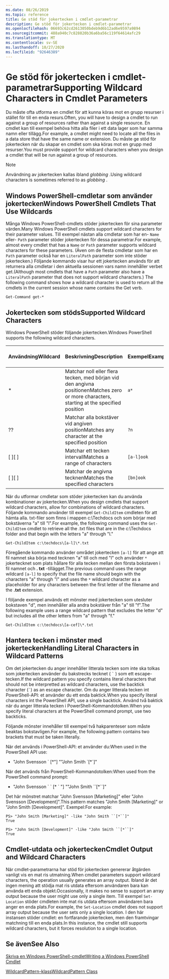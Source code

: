 ```yaml
---
ms.date: 08/26/2019
ms.topic: reference
title: Ge stöd för jokertecken i cmdlet-parametrar
description: Ge stöd för jokertecken i cmdlet-parametrar
ms.openlocfilehash: 06693c62cd2613050bdeb9d6b12ad6e9597a9894
ms.sourcegitcommit: 488a940c7c828820b36a6ba56c119f64614afc29
ms.translationtype: MT
ms.contentlocale: sv-SE
ms.lasthandoff: 10/27/2020
ms.locfileid: "92646389"
---
```

# <a name="supporting-wildcard-characters-in-cmdlet-parameters"></a><span data-ttu-id="ad559-103">Ge stöd för jokertecken i cmdlet-parametrar</span><span class="sxs-lookup"><span data-stu-id="ad559-103">Supporting Wildcard Characters in Cmdlet Parameters</span></span>

<span data-ttu-id="ad559-104">Du måste ofta utforma en cmdlet för att kunna köras mot en grupp resurser i stället för till en enda resurs.</span><span class="sxs-lookup"><span data-stu-id="ad559-104">Often, you will have to design a cmdlet to run against a group of resources rather than against a single resource.</span></span> <span data-ttu-id="ad559-105">En cmdlet kan till exempel behöva hitta alla filer i ett data lager som har samma namn eller tillägg.</span><span class="sxs-lookup"><span data-stu-id="ad559-105">For example, a cmdlet might need to locate all the files in a data store that have the same name or extension.</span></span> <span data-ttu-id="ad559-106">Du måste ge stöd för jokertecken när du skapar en cmdlet som ska köras mot en grupp med resurser.</span><span class="sxs-lookup"><span data-stu-id="ad559-106">You must provide support for wildcard characters when you design a cmdlet that will be run against a group of resources.</span></span>

> [!NOTE]
> <span data-ttu-id="ad559-107">Användning av jokertecken kallas ibland *globbing* .</span><span class="sxs-lookup"><span data-stu-id="ad559-107">Using wildcard characters is sometimes referred to as *globbing* .</span></span>

## <a name="windows-powershell-cmdlets-that-use-wildcards"></a><span data-ttu-id="ad559-108">Windows PowerShell-cmdletar som använder jokertecken</span><span class="sxs-lookup"><span data-stu-id="ad559-108">Windows PowerShell Cmdlets That Use Wildcards</span></span>

 <span data-ttu-id="ad559-109">Många Windows PowerShell-cmdlets stöder jokertecken för sina parameter värden.</span><span class="sxs-lookup"><span data-stu-id="ad559-109">Many Windows PowerShell cmdlets support wildcard characters for their parameter values.</span></span> <span data-ttu-id="ad559-110">Till exempel nästan alla cmdletar som har en- `Name` eller- `Path` parameter stöder jokertecken för dessa parametrar.</span><span class="sxs-lookup"><span data-stu-id="ad559-110">For example, almost every cmdlet that has a `Name` or `Path` parameter supports wildcard characters for these parameters.</span></span> <span data-ttu-id="ad559-111">(Även om de flesta cmdletar som har en `Path` parameter också har en `LiteralPath` parameter som inte stöder jokertecken.) Följande kommando visar hur ett jokertecken används för att returnera alla cmdletar i den aktuella sessionen vars namn innehåller verbet get.</span><span class="sxs-lookup"><span data-stu-id="ad559-111">(Although most cmdlets that have a `Path` parameter also have a `LiteralPath` parameter that does not support wildcard characters.) The following command shows how a wildcard character is used to return all the cmdlets in the current session whose name contains the Get verb.</span></span>

 `Get-Command get-*`

## <a name="supported-wildcard-characters"></a><span data-ttu-id="ad559-112">Jokertecken som stöds</span><span class="sxs-lookup"><span data-stu-id="ad559-112">Supported Wildcard Characters</span></span>

<span data-ttu-id="ad559-113">Windows PowerShell stöder följande jokertecken.</span><span class="sxs-lookup"><span data-stu-id="ad559-113">Windows PowerShell supports the following wildcard characters.</span></span>

| <span data-ttu-id="ad559-114">Användning</span><span class="sxs-lookup"><span data-stu-id="ad559-114">Wildcard</span></span> |                             <span data-ttu-id="ad559-115">Beskrivning</span><span class="sxs-lookup"><span data-stu-id="ad559-115">Description</span></span>                             |  <span data-ttu-id="ad559-116">Exempel</span><span class="sxs-lookup"><span data-stu-id="ad559-116">Example</span></span>   |     <span data-ttu-id="ad559-117">Matchar</span><span class="sxs-lookup"><span data-stu-id="ad559-117">Matches</span></span>      | <span data-ttu-id="ad559-118">Matchar inte</span><span class="sxs-lookup"><span data-stu-id="ad559-118">Does not match</span></span> |
| -------- | ------------------------------------------------------------------- | ---------- | ---------------- | -------------- |
| *        | <span data-ttu-id="ad559-119">Matchar noll eller flera tecken, med början vid den angivna positionen</span><span class="sxs-lookup"><span data-stu-id="ad559-119">Matches zero or more characters, starting at the specified position</span></span> | `a*`       | <span data-ttu-id="ad559-120">A, AG, Apple</span><span class="sxs-lookup"><span data-stu-id="ad559-120">A, ag, Apple</span></span>     |                |
| <span data-ttu-id="ad559-121">?</span><span class="sxs-lookup"><span data-stu-id="ad559-121">?</span></span>        | <span data-ttu-id="ad559-122">Matchar alla bokstäver vid angiven position</span><span class="sxs-lookup"><span data-stu-id="ad559-122">Matches any character at the specified position</span></span>                     | `?n`       | <span data-ttu-id="ad559-123">En, i, på</span><span class="sxs-lookup"><span data-stu-id="ad559-123">An, in, on</span></span>       | <span data-ttu-id="ad559-124">kördes</span><span class="sxs-lookup"><span data-stu-id="ad559-124">ran</span></span>            |
| <span data-ttu-id="ad559-125">[ ]</span><span class="sxs-lookup"><span data-stu-id="ad559-125">[ ]</span></span>      | <span data-ttu-id="ad559-126">Matchar ett tecken intervall</span><span class="sxs-lookup"><span data-stu-id="ad559-126">Matches a range of characters</span></span>                                       | `[a-l]ook` | <span data-ttu-id="ad559-127">bok, Cook, utseende</span><span class="sxs-lookup"><span data-stu-id="ad559-127">book, cook, look</span></span> | <span data-ttu-id="ad559-128">Nook, vidtog</span><span class="sxs-lookup"><span data-stu-id="ad559-128">nook, took</span></span>     |
| <span data-ttu-id="ad559-129">[ ]</span><span class="sxs-lookup"><span data-stu-id="ad559-129">[ ]</span></span>      | <span data-ttu-id="ad559-130">Matchar de angivna tecknen</span><span class="sxs-lookup"><span data-stu-id="ad559-130">Matches the specified characters</span></span>                                    | `[bn]ook`  | <span data-ttu-id="ad559-131">bok, Nook</span><span class="sxs-lookup"><span data-stu-id="ad559-131">book, nook</span></span>       | <span data-ttu-id="ad559-132">laga, titta</span><span class="sxs-lookup"><span data-stu-id="ad559-132">cook, look</span></span>     |

<span data-ttu-id="ad559-133">När du utformar cmdletar som stöder jokertecken kan du använda kombinationer av jokertecken.</span><span class="sxs-lookup"><span data-stu-id="ad559-133">When you design cmdlets that support wildcard characters, allow for combinations of wildcard characters.</span></span> <span data-ttu-id="ad559-134">Följande kommando använder till exempel `Get-ChildItem` cmdleten för att hämta alla. txt-filer som finns i mappen c:\Techdocs och som börjar med bokstäverna "a" till "l".</span><span class="sxs-lookup"><span data-stu-id="ad559-134">For example, the following command uses the `Get-ChildItem` cmdlet to retrieve all the .txt files that are in the c:\Techdocs folder and that begin with the letters "a" through "l."</span></span>

`Get-ChildItem c:\techdocs\[a-l]\*.txt`

<span data-ttu-id="ad559-135">Föregående kommando använder området jokertecken `[a-l]` för att ange att fil namnet ska börja med tecknen "a" till och med "l" och använder `*` jokertecknet som plats hållare för alla tecken mellan den första bokstaven i fil namnet och **. txt** -tillägget.</span><span class="sxs-lookup"><span data-stu-id="ad559-135">The previous command uses the range wildcard `[a-l]` to specify that the file name should begin with the characters "a" through "l" and uses the `*` wildcard character as a placeholder for any characters between the first letter of the filename and the **.txt** extension.</span></span>

<span data-ttu-id="ad559-136">I följande exempel används ett mönster med jokertecken som utesluter bokstaven "d", men innehåller alla andra bokstäver från "a" till "f".</span><span class="sxs-lookup"><span data-stu-id="ad559-136">The following example uses a range wildcard pattern that excludes the letter "d" but includes all the other letters from "a" through "f."</span></span>

`Get-ChildItem c:\techdocs\[a-cef]\*.txt`

## <a name="handling-literal-characters-in-wildcard-patterns"></a><span data-ttu-id="ad559-137">Hantera tecken i mönster med jokertecken</span><span class="sxs-lookup"><span data-stu-id="ad559-137">Handling Literal Characters in Wildcard Patterns</span></span>

<span data-ttu-id="ad559-138">Om det jokertecken du anger innehåller litterala tecken som inte ska tolkas som jokertecken använder du bakstrecks tecknet ( `` ` `` ) som ett escape-tecken.</span><span class="sxs-lookup"><span data-stu-id="ad559-138">If the wildcard pattern you specify contains literal characters that should not be interpretted as wildcard characters, use the backtick character (`` ` ``) as an escape character.</span></span> <span data-ttu-id="ad559-139">Om du anger litterala tecken int PowerShell-API: et använder du ett enda baktick.</span><span class="sxs-lookup"><span data-stu-id="ad559-139">When you specify literal characters int the PowerShell API, use a single backtick.</span></span> <span data-ttu-id="ad559-140">Använd två baktick när du anger litterala tecken i PowerShell-Kommandotolken.</span><span class="sxs-lookup"><span data-stu-id="ad559-140">When you specify literal characters at the PowerShell command prompt, use two backticks.</span></span>

<span data-ttu-id="ad559-141">Följande mönster innehåller till exempel två hakparenteser som måste beaktas bokstavligen.</span><span class="sxs-lookup"><span data-stu-id="ad559-141">For example, the following pattern contains two brackets that must be taken literally.</span></span>

<span data-ttu-id="ad559-142">När det används i PowerShell-API: et använder du:</span><span class="sxs-lookup"><span data-stu-id="ad559-142">When used in the PowerShell API use:</span></span>

- <span data-ttu-id="ad559-143">"John Svensson \` [\*"] "</span><span class="sxs-lookup"><span data-stu-id="ad559-143">"John Smith \`[\*\`]"</span></span>

<span data-ttu-id="ad559-144">När det används från PowerShell-Kommandotolken:</span><span class="sxs-lookup"><span data-stu-id="ad559-144">When used from the PowerShell command prompt:</span></span>

- <span data-ttu-id="ad559-145">"John Svensson \` \` [\* \` "] "</span><span class="sxs-lookup"><span data-stu-id="ad559-145">"John Smith \`\`[\*\`\`]"</span></span>

<span data-ttu-id="ad559-146">Det här mönstret matchar "John Svensson [Marketing]" eller "John Svensson [Development]".</span><span class="sxs-lookup"><span data-stu-id="ad559-146">This pattern matches "John Smith [Marketing]" or "John Smith [Development]".</span></span> <span data-ttu-id="ad559-147">Exempel:</span><span class="sxs-lookup"><span data-stu-id="ad559-147">For example:</span></span>

```
PS> "John Smith [Marketing]" -like "John Smith ``[*``]"
True

PS> "John Smith [Development]" -like "John Smith ``[*``]"
True
```

## <a name="cmdlet-output-and-wildcard-characters"></a><span data-ttu-id="ad559-148">Cmdlet-utdata och jokertecken</span><span class="sxs-lookup"><span data-stu-id="ad559-148">Cmdlet Output and Wildcard Characters</span></span>

<span data-ttu-id="ad559-149">När cmdlet-parametrarna har stöd för jokertecken genererar åtgärden vanligt vis en mat ris utmatning.</span><span class="sxs-lookup"><span data-stu-id="ad559-149">When cmdlet parameters support wildcard characters, the operation usually generates an array output.</span></span>
<span data-ttu-id="ad559-150">Ibland är det ingen mening att stödja mat ris utdata eftersom användaren bara kan använda ett enda objekt.</span><span class="sxs-lookup"><span data-stu-id="ad559-150">Occasionally, it makes no sense to support an array output because the user might use only a single item.</span></span> <span data-ttu-id="ad559-151">Till exempel `Set-Location` stöder cmdleten inte mat ris utdata eftersom användaren bara anger en enda plats.</span><span class="sxs-lookup"><span data-stu-id="ad559-151">For example, the `Set-Location` cmdlet does not support array output because the user sets only a single location.</span></span> <span data-ttu-id="ad559-152">I den här instansen stöder cmdlet: en fortfarande jokertecken, men den framtvingar matchning till en enda plats.</span><span class="sxs-lookup"><span data-stu-id="ad559-152">In this instance, the cmdlet still supports wildcard characters, but it forces resolution to a single location.</span></span>

## <a name="see-also"></a><span data-ttu-id="ad559-153">Se även</span><span class="sxs-lookup"><span data-stu-id="ad559-153">See Also</span></span>

[<span data-ttu-id="ad559-154">Skriva en Windows PowerShell-cmdlet</span><span class="sxs-lookup"><span data-stu-id="ad559-154">Writing a Windows PowerShell Cmdlet</span></span>](./writing-a-windows-powershell-cmdlet.md)

[<span data-ttu-id="ad559-155">WildcardPattern-klass</span><span class="sxs-lookup"><span data-stu-id="ad559-155">WildcardPattern Class</span></span>](/dotnet/api/system.management.automation.wildcardpattern)
